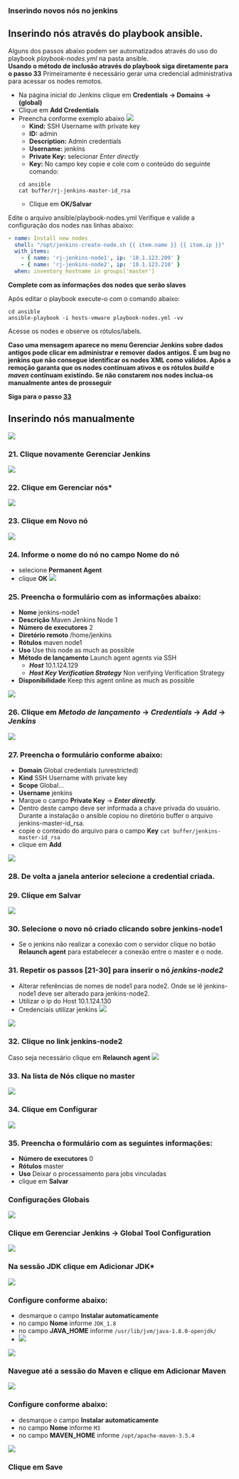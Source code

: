 ### Inserindo novos nós no jenkins

## Inserindo nós através do playbook ansible.
Alguns dos passos abaixo podem ser automatizados através do uso do playbook *playbook-nodes.yml* na pasta ansible.</br>
**Usando o método de inclusão através do playbook siga diretamente para o passo 33**
Primeiramente é necessário gerar uma credencial administrativa para acessar os nodes remotos.
- Na página inicial do Jenkins clique em **Credentials &rarr; Domains &rarr; (global)**
- Clique em **Add Credentials**
- Preencha conforme exemplo abaixo
![](images/fig110.png)<br/>
  - **Kind:** SSH Username with private key
  - **ID:** admin
  - **Description:** Admin credentials
  - **Username:** jenkins
  - **Private Key:** selecionar *Enter directly*
  - **Key:** No campo key copie e cole com o conteúdo do seguinte comando:</br>
  ```
  cd ansible
  cat buffer/rj-jenkins-master-id_rsa
  ```
  - Clique em **OK/Salvar**

Edite o arquivo ansible/playbook-nodes.yml
Verifique e valide a configuração dos nodes nas linhas abaixo:
```yaml
- name: Install new nodes
  shell: "/opt/jenkins-create-node.sh {{ item.name }} {{ item.ip }}"
  with_items:
    - { name: 'rj-jenkins-node1', ip: '10.1.123.209' }
    - { name: 'rj-jenkins-node2', ip: '10.1.123.210' }
  when: inventory_hostname in groups['master']
```
**Complete com as informações dos nodes que serão slaves**

Após editar o playbook execute-o com o comando abaixo:
```
cd ansible
ansible-playbook -i hosts-vmware playbook-nodes.yml -vv
```

Acesse os nodes e observe os rótulos/labels.

**Caso uma mensagem aparece no menu Gerenciar Jenkins sobre dados antigos pode clicar em administrar e remover dados antigos. É um bug no jenkins que não consegue identificar os nodes XML como válidos. Após a remoção garanta que os nodes continuam ativos e os rótulos _build_ e _maven_ continuam existindo. Se não constarem nos nodes inclua-os manualmente antes de prosseguir**<br/>

**Siga para o passo [33](#_33-na-lista-de-nós-clique-no-master)**

## Inserindo nós manualmente
![](images/fig17-enter-config.png)<br/>
### 21. Clique novamente **Gerenciar Jenkins**
![](images/fig18-config-node.png)
### 22. Clique em **Gerenciar nós***
![](images/fig19-new-node.png)
### 23. Clique em **Novo nó**
![](images/fig20-new-node.png)
### 24. Informe o nome do nó no campo **Nome do nó**
  - selecione **Permanent Agent**
  - clique **OK**
![](images/fig21-new-node.png)
### 25. Preencha o formulário com as informações abaixo:
  - **Nome** jenkins-node1
  - **Descrição** Maven Jenkins Node 1
  - **Número de executores** 2
  - **Diretório remoto** /home/jenkins
  - **Rótulos** maven node1
  - **Uso** Use this node as much as possible
  - **Método de lançamento** Launch agent agents via SSH
    - **_Host_** 10.1.124.129
    - **_Host Key Verification Strategy_** Non verifying Verification Strategy
  - **Disponibilidade** Keep this agent online as much as possible

![](images/fig22-new-node.png)
### 26. Clique em *Metodo de lançamento* -> *Credentials* -> *Add* -> **_Jenkins_**
![](images/fig23-new-node.png)
### 27. Preencha o formulário conforme abaixo:
  - **Domain** Global credentials (unrestricted)
  - **Kind** SSH Username with private key
  - **Scope** Global...
  - **Username** jenkins
  - Marque o campo **Private Key** -> **_Enter directly_**.
  - Dentro deste campo deve ser informada a chave privada do usuário. Durante a instalação o ansible copiou no diretório buffer o arquivo jenkins-master-id_rsa.
  - copie o conteúdo do arquivo para o campo **Key** `cat buffer/jenkins-master-id_rsa`
  - clique em **Add**

![](images/fig24-new-node.png)
### 28. De volta a janela anterior selecione a credential criada.
### 29. Clique em **Salvar**
![](images/fig25-new-node.png)
### 30. Selecione o novo nó criado clicando sobre **jenkins-node1**
  - Se o jenkins não realizar a conexão com o servidor clique no botão **Relaunch agent** para estabelecer a conexão entre o master e o node.
### 31. Repetir os passos [21-30] para inserir o nó *jenkins-node2*
  - Alterar referências de nomes de node1 para node2. Onde se lê jenkins-node1 deve ser alterado para jenkins-node2.
  - Utilizar o ip do Host 10.1.124.130
  - Credenciais utilizar jenkins
![](images/fig26-new-node.png)

![](images/fig27-new-node.png)
### 32. Clique no link **jenkins-node2**
Caso seja necessário clique em **Relaunch agent**
![](images/fig28-new-node.png)
### 33. Na lista de Nós clique no **master**
![](images/fig29-new-node.png)
### 34. Clique em **Configurar**
![](images/fig30-new-node.png)
### 35. Preencha o formulário com as seguintes informações:
  - **Número de executores** 0
  - **Rótulos** master
  - **Uso** Deixar o processamento para jobs vinculadas
  - clique em **Salvar**

### Configurações Globais

![](images/fig31-global.png)
### Clique em **Gerenciar Jenkins** -> **Global Tool Configuration**

![](images/fig32-global.png)
### Na sessão JDK clique em **Adicionar JDK***

![](images/fig33-global.png)
### Configure conforme abaixo:
  - desmarque o campo **Instalar automaticamente**
  - no campo **Nome** informe `JDK_1.8`
  - no campo **JAVA_HOME** informe `/usr/lib/jvm/java-1.8.0-openjdk/`
  - ![](images/fig34-global.png)

![](images/fig35-global.png)
### Navegue até a sessão do Maven e clique em **Adicionar Maven**

![](images/fig36-global.png)
### Configure conforme abaixo:
 - desmarque o campo **Instalar automaticamente**
 - no campo **Nome** informe `M3`
 - no campo **MAVEN_HOME** informe `/opt/apache-maven-3.5.4`

![](images/fig37-global.png)
### Clique em **Save**
